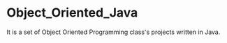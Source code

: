 # Object_Oriented_Java
It is a set of Object Oriented Programming class's projects written in Java.
